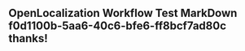 <properties
ms.topic="hero-topic"
ms.test1="hero-topic"
ms.test2="test"/>


## OpenLocalization Workflow Test MarkDown f0d1100b-5aa6-40c6-bfe6-ff8bcf7ad80c thanks!



<!--HONumber=Sep16_HO1-->


